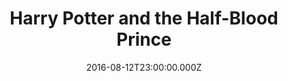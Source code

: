 ---
title: "Harry Potter and the Half-Blood Prince"
year: 2009
date: 2016-08-12T23:00:00.000Z
permalink: /almanac/movies/2016-08-13-harry-potter-and-the-half-blood-prince/index.html
rating: 3
tmdbid: 767
---